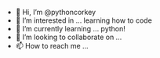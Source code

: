 - 👋 Hi, I’m @pythoncorkey
- 👀 I’m interested in ... learning how to code
- 🌱 I’m currently learning ... python!
- 💞️ I’m looking to collaborate on ...
- 📫 How to reach me ...

<!---
pythoncorkey/pythoncorkey is a ✨ special ✨ repository because its `README.md` (this file) appears on your GitHub profile.
You can click the Preview link to take a look at your changes.
--->
